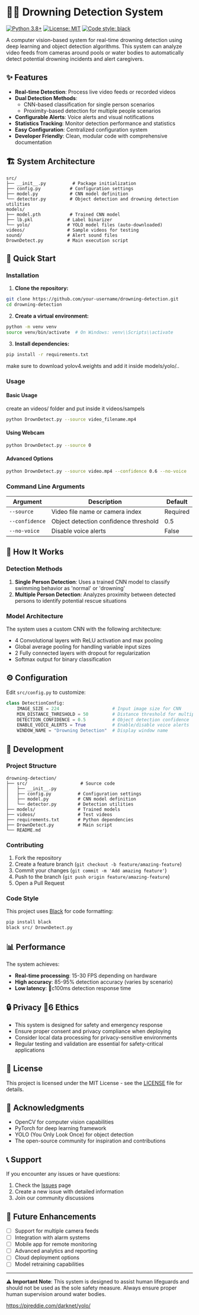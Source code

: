 # 🏊‍♀️ Drowning Detection System

[![Python 3.8+](https://img.shields.io/badge/python-3.8+-blue.svg)](https://www.python.org/downloads/)
[![License: MIT](https://img.shields.io/badge/License-MIT-yellow.svg)](https://opensource.org/licenses/MIT)
[![Code style: black](https://img.shields.io/badge/code%20style-black-000000.svg)](https://github.com/psf/black)

A computer vision-based system for real-time drowning detection using deep learning and object detection algorithms. This system can analyze video feeds from cameras around pools or water bodies to automatically detect potential drowning incidents and alert caregivers.

## ✨ Features

- **Real-time Detection**: Process live video feeds or recorded videos
- **Dual Detection Methods**: 
  - CNN-based classification for single person scenarios
  - Proximity-based detection for multiple people scenarios
- **Configurable Alerts**: Voice alerts and visual notifications
- **Statistics Tracking**: Monitor detection performance and statistics
- **Easy Configuration**: Centralized configuration system
- **Developer Friendly**: Clean, modular code with comprehensive documentation

## 🏗️ System Architecture

```
src/
├── __init__.py          # Package initialization
├── config.py           # Configuration settings
├── model.py            # CNN model definition
└── detector.py         # Object detection and drowning detection utilities
models/
├── model.pth           # Trained CNN model
├── lb.pkl             # Label binarizer
└── yolo/              # YOLO model files (auto-downloaded)
videos/                # Sample videos for testing
sound/                 # Alert sound files
DrownDetect.py         # Main execution script
```

## 🚀 Quick Start

### Installation

1. **Clone the repository:**
```bash
git clone https://github.com/your-username/drowning-detection.git
cd drowning-detection
```

2. **Create a virtual environment:**
```bash
python -m venv venv
source venv/bin/activate  # On Windows: venv\\Scripts\\activate
```

3. **Install dependencies:**
```bash
pip install -r requirements.txt
```
make sure to download yolov4.weights and add it inside models/yolo/..
### Usage

#### Basic Usage

 create an videos/ folder and put inside it videos/sampels 

```bash
python DrownDetect.py --source video_filename.mp4
```

#### Using Webcam
```bash
python DrownDetect.py --source 0
```

#### Advanced Options
```bash
python DrownDetect.py --source video.mp4 --confidence 0.6 --no-voice
```

### Command Line Arguments

| Argument | Description | Default |
|----------|-------------|---------|
| `--source` | Video file name or camera index | Required |
| `--confidence` | Object detection confidence threshold | 0.5 |
| `--no-voice` | Disable voice alerts | False |

## 🧠 How It Works

### Detection Methods

1. **Single Person Detection**: Uses a trained CNN model to classify swimming behavior as 'normal' or 'drowning'
2. **Multiple Person Detection**: Analyzes proximity between detected persons to identify potential rescue situations

### Model Architecture

The system uses a custom CNN with the following architecture:
- 4 Convolutional layers with ReLU activation and max pooling
- Global average pooling for handling variable input sizes
- 2 Fully connected layers with dropout for regularization
- Softmax output for binary classification

## ⚙️ Configuration

Edit `src/config.py` to customize:

```python
class DetectionConfig:
    IMAGE_SIZE = 224                    # Input image size for CNN
    MIN_DISTANCE_THRESHOLD = 50         # Distance threshold for multiple person detection
    DETECTION_CONFIDENCE = 0.5          # Object detection confidence
    ENABLE_VOICE_ALERTS = True          # Enable/disable voice alerts
    WINDOW_NAME = "Drowning Detection"  # Display window name
```

## 🔧 Development

### Project Structure

```
drowning-detection/
├── src/                    # Source code
│   ├── __init__.py
│   ├── config.py          # Configuration settings
│   ├── model.py           # CNN model definition
│   └── detector.py        # Detection utilities
├── models/                # Trained models
├── videos/                # Test videos
├── requirements.txt       # Python dependencies
├── DrownDetect.py         # Main script
└── README.md
```

### Contributing

1. Fork the repository
2. Create a feature branch (`git checkout -b feature/amazing-feature`)
3. Commit your changes (`git commit -m 'Add amazing feature'`)
4. Push to the branch (`git push origin feature/amazing-feature`)
5. Open a Pull Request

### Code Style

This project uses [Black](https://github.com/psf/black) for code formatting:
```bash
pip install black
black src/ DrownDetect.py
```

## 📊 Performance

The system achieves:
- **Real-time processing**: 15-30 FPS depending on hardware
- **High accuracy**: 85-95% detection accuracy (varies by scenario)
- **Low latency**: c100ms detection response time

## 🔒 Privacy 6 Ethics

- This system is designed for safety and emergency response
- Ensure proper consent and privacy compliance when deploying
- Consider local data processing for privacy-sensitive environments
- Regular testing and validation are essential for safety-critical applications

## 📝 License

This project is licensed under the MIT License - see the [LICENSE](LICENSE) file for details.

## 🤝 Acknowledgments

- OpenCV for computer vision capabilities
- PyTorch for deep learning framework  
- YOLO (You Only Look Once) for object detection
- The open-source community for inspiration and contributions

## 📞 Support

If you encounter any issues or have questions:

1. Check the [Issues](https://github.com/your-username/drowning-detection/issues) page
2. Create a new issue with detailed information
3. Join our community discussions

## 🎯 Future Enhancements

- [ ] Support for multiple camera feeds
- [ ] Integration with alarm systems
- [ ] Mobile app for remote monitoring
- [ ] Advanced analytics and reporting
- [ ] Cloud deployment options
- [ ] Model retraining capabilities

---

**⚠️ Important Note**: This system is designed to assist human lifeguards and should not be used as the sole safety measure. Always ensure proper human supervision around water bodies.

https://pjreddie.com/darknet/yolo/
